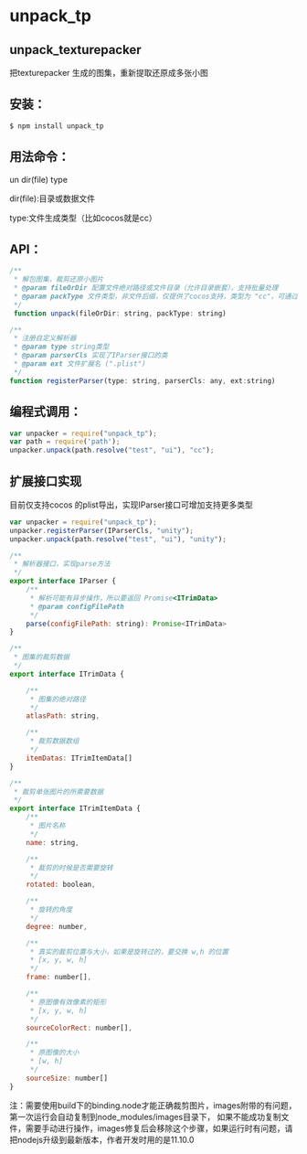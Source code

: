 # unpack_tp

## unpack_texturepacker

把texturepacker 生成的图集，重新提取还原成多张小图

## 安装：

```javascript
$ npm install unpack_tp
```
## 用法命令：

un dir(file) type

dir(file):目录或数据文件

type:文件生成类型（比如cocos就是cc）

## API：

```javascript
/**
 * 解包图集，裁剪还原小图片
 * @param fileOrDir 配置文件绝对路径或文件目录（允许目录嵌套），支持批量处理
 * @param packType 文件类型，非文件后缀，仅提供了cocos支持，类型为 "cc"，可通过实现 IParser 接口扩展更多类型
 */
 function unpack(fileOrDir: string, packType: string)

/**
 * 注册自定义解析器
 * @param type string类型
 * @param parserCls 实现了IParser接口的类
 * @param ext 文件扩展名 (".plist")
 */
function registerParser(type: string, parserCls: any, ext:string)

```

## 编程式调用：

```javascript
var unpacker = require("unpack_tp");
var path = require('path');
unpacker.unpack(path.resolve("test", "ui"), "cc");
```

## 扩展接口实现

目前仅支持cocos 的plist导出，实现IParser接口可增加支持更多类型

```javascript
var unpacker = require("unpack_tp");
unpacker.registerParser(IParserCls, "unity");
unpacker.unpack(path.resolve("test", "ui"), "unity");
```

```javascript
/**
 * 解析器接口，实现parse方法
 */
export interface IParser {
    /**
     * 解析可能有异步操作，所以要返回 Promise<ITrimData>
     * @param configFilePath 
     */
    parse(configFilePath: string): Promise<ITrimData>
}

/**
 * 图集的裁剪数据
 */
export interface ITrimData {

    /**
     * 图集的绝对路径
     */
    atlasPath: string,

    /**
     * 裁剪数据数组
     */
    itemDatas: ITrimItemData[]
}

/**
 * 裁剪单张图片的所需要数据
 */
export interface ITrimItemData {
    /**
     * 图片名称
     */
    name: string,

    /**
     * 裁剪的时候是否需要旋转
     */
    rotated: boolean,

    /**
     * 旋转的角度
     */
    degree: number,

    /**
     * 真实的裁剪位置与大小，如果是旋转过的，要交换 w,h 的位置
     * [x, y, w, h]
     */
    frame: number[],

    /**
     * 原图像有效像素的矩形
     * [x, y, w, h]
     */
    sourceColorRect: number[],

    /**
     * 原图像的大小
     * [w, h]
     */
    sourceSize: number[]
}

```

注：需要使用build下的binding.node才能正确裁剪图片，images附带的有问题，第一次运行会自动复制到node_modules/images目录下，
如果不能成功复制文件，需要手动进行操作，images修复后会移除这个步骤，如果运行时有问题，请把nodejs升级到最新版本，作者开发时用的是11.10.0
